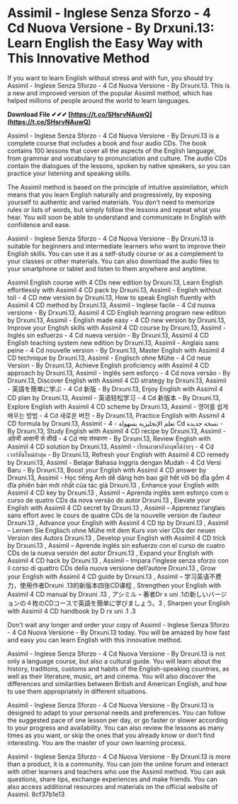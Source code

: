 
 
# Assimil - Inglese Senza Sforzo - 4 Cd Nuova Versione - By Drxuni.13: Learn English the Easy Way with This Innovative Method
  
If you want to learn English without stress and with fun, you should try Assimil - Inglese Senza Sforzo - 4 Cd Nuova Versione - By Drxuni.13. This is a new and improved version of the popular Assimil method, which has helped millions of people around the world to learn languages.
 
**Download File ✔✔✔ [https://t.co/SHsrvNAuwQ](https://t.co/SHsrvNAuwQ)**


  
Assimil - Inglese Senza Sforzo - 4 Cd Nuova Versione - By Drxuni.13 is a complete course that includes a book and four audio CDs. The book contains 100 lessons that cover all the aspects of the English language, from grammar and vocabulary to pronunciation and culture. The audio CDs contain the dialogues of the lessons, spoken by native speakers, so you can practice your listening and speaking skills.
  
The Assimil method is based on the principle of intuitive assimilation, which means that you learn English naturally and progressively, by exposing yourself to authentic and varied materials. You don't need to memorize rules or lists of words, but simply follow the lessons and repeat what you hear. You will soon be able to understand and communicate in English with confidence and ease.
  
Assimil - Inglese Senza Sforzo - 4 Cd Nuova Versione - By Drxuni.13 is suitable for beginners and intermediate learners who want to improve their English skills. You can use it as a self-study course or as a complement to your classes or other materials. You can also download the audio files to your smartphone or tablet and listen to them anywhere and anytime.
 
Assimil English course with 4 CDs new edition by Drxuni.13,  Learn English effortlessly with Assimil 4 CD pack by Drxuni.13,  Assimil - English without toil - 4 CD new version by Drxuni.13,  How to speak English fluently with Assimil 4 CD method by Drxuni.13,  Assimil - Inglese facile - 4 Cd nuova versione - By Drxuni.13,  Assimil 4 CD English learning program new edition by Drxuni.13,  Assimil - English made easy - 4 CD new version by Drxuni.13,  Improve your English skills with Assimil 4 CD course by Drxuni.13,  Assimil - Inglés sin esfuerzo - 4 Cd nueva versión - By Drxuni.13,  Assimil 4 CD English teaching system new edition by Drxuni.13,  Assimil - Anglais sans peine - 4 Cd nouvelle version - By Drxuni.13,  Master English with Assimil 4 CD technique by Drxuni.13,  Assimil - Englisch ohne Mühe - 4 Cd neue Version - By Drxuni.13,  Achieve English proficiency with Assimil 4 CD approach by Drxuni.13,  Assimil - Inglês sem esforço - 4 Cd nova versão - By Drxuni.13,  Discover English with Assimil 4 CD strategy by Drxuni.13,  Assimil - 英語を簡単に学ぶ - 4 Cd 新版 - By Drxuni.13,  Enjoy English with Assimil 4 CD plan by Drxuni.13,  Assimil - 英语轻松学习 - 4 Cd 新版本 - By Drxuni.13,  Explore English with Assimil 4 CD scheme by Drxuni.13,  Assimil - 영어를 쉽게 배우는 방법 - 4 Cd 새로운 버전 - By Drxuni.13,  Practice English with Assimil 4 CD formula by Drxuni.13,  Assimil - تعلم الإنجليزية بسهولة - 4 Cd نسخة جديدة - By Drxuni.13,  Study English with Assimil 4 CD recipe by Drxuni.13,  Assimil - अंग्रेजी आसानी से सीखें - 4 Cd नया संस्करण - By Drxuni.13,  Review English with Assimil 4 CD solution by Drxuni.13,  Assimil - เรียนภาษาอังกฤษได้ง่ายๆ - 4 Cd เวอร์ชันใหม่ล่าสุด - By Drxuni.13,  Refresh your English with Assimil 4 CD remedy by Drxuni.13,  Assimil - Belajar Bahasa Inggris dengan Mudah - 4 Cd Versi Baru - By Drxuni.13,  Boost your English with Assimil 4 CD answer by Drxuni.13,  Assimil - Học tiếng Anh dễ dàng hơn bao giờ hết với bộ đĩa gồm 4 đĩa phiên bản mới nhất của tác giả Drxuni.13 ,  Enhance your English with Assimil 4 CD key by Drxuni.13 ,  Assimil – Aprenda inglês sem esforço com o curso de quatro CDs da nova versão do autor Drxuni.13 ,  Elevate your English with Assimil 4 CD secret by Drxuni.13 ,  Assimil – Apprenez l’anglais sans effort avec le cours de quatre CDs de la nouvelle version de l’auteur Drxuni.13 ,  Advance your English with Assimil 4 CD tip by Drxuni.13 ,  Assimil – Lernen Sie Englisch ohne Mühe mit dem Kurs von vier CDs der neuen Version des Autors Drxuni.13 ,  Develop your English with Assimil 4 CD trick by Drxuni.13 ,  Assimil – Aprende inglés sin esfuerzo con el curso de cuatro CDs de la nueva versión del autor Drxuni.13 ,  Expand your English with Assimil 4 CD hack by Drxuni.13 ,  Assimil – Impara l’inglese senza sforzo con il corso di quattro CDs della nuova versione dell’autore Drxuni.13 ,  Grow your English with Assimil 4 CD guide by Drxuni.13 ,  Assimil – 学习英语不费力，使用作者Drxuni .13的新版本四张CD课程 ,  Strengthen your English with Assimil 4 CD manual by Drxuni .13 ,  アシミル – 著者Dr x uni .1の新しいバージョンの４枚のCDコースで英語を簡単に学びましょう。3 ,  Sharpen your English with Assimil 4 CD handbook by D rx uni .1 .3
  
Don't wait any longer and order your copy of Assimil - Inglese Senza Sforzo - 4 Cd Nuova Versione - By Drxuni.13 today. You will be amazed by how fast and easy you can learn English with this innovative method.
  
Assimil - Inglese Senza Sforzo - 4 Cd Nuova Versione - By Drxuni.13 is not only a language course, but also a cultural guide. You will learn about the history, traditions, customs and habits of the English-speaking countries, as well as their literature, music, art and cinema. You will also discover the differences and similarities between British and American English, and how to use them appropriately in different situations.
  
Assimil - Inglese Senza Sforzo - 4 Cd Nuova Versione - By Drxuni.13 is designed to adapt to your personal needs and preferences. You can follow the suggested pace of one lesson per day, or go faster or slower according to your progress and availability. You can also review the lessons as many times as you want, or skip the ones that you already know or don't find interesting. You are the master of your own learning process.
  
Assimil - Inglese Senza Sforzo - 4 Cd Nuova Versione - By Drxuni.13 is more than a product, it is a community. You can join the online forum and interact with other learners and teachers who use the Assimil method. You can ask questions, share tips, exchange experiences and make friends. You can also access additional resources and materials on the official website of Assimil.
 8cf37b1e13
 
